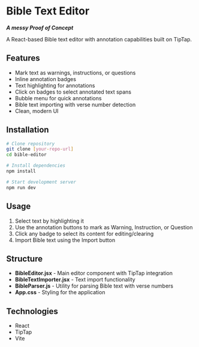 # Bible Text Editor

**_A messy Proof of Concept_**

A React-based Bible text editor with annotation capabilities built on TipTap.

## Features

- Mark text as warnings, instructions, or questions
- Inline annotation badges
- Text highlighting for annotations
- Click on badges to select annotated text spans
- Bubble menu for quick annotations
- Bible text importing with verse number detection
- Clean, modern UI

## Installation

```bash
# Clone repository
git clone [your-repo-url]
cd bible-editor

# Install dependencies
npm install

# Start development server
npm run dev
```

## Usage

1. Select text by highlighting it
2. Use the annotation buttons to mark as Warning, Instruction, or Question
3. Click any badge to select its content for editing/clearing
4. Import Bible text using the Import button

## Structure

- **BibleEditor.jsx** - Main editor component with TipTap integration
- **BibleTextImporter.jsx** - Text import functionality
- **BibleParser.js** - Utility for parsing Bible text with verse numbers
- **App.css** - Styling for the application

## Technologies

- React
- TipTap
- Vite
